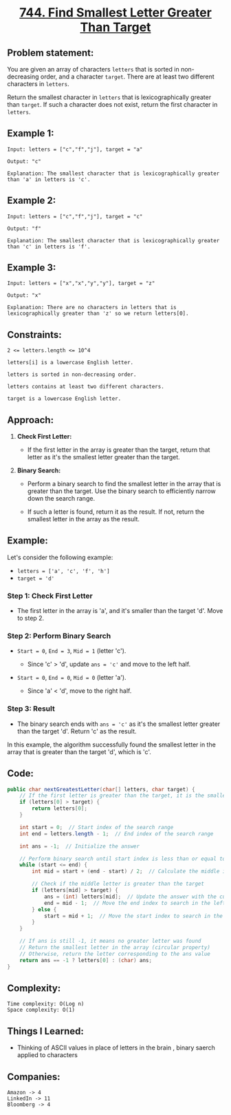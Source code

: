 <h1 align="center"><a href="https://leetcode.com/problems/find-smallest-letter-greater-than-target/" target="_blank">744. Find Smallest Letter Greater Than Target</a></h1>

## Problem statement:
You are given an array of characters `letters` that is sorted in non-decreasing order, and a character `target`. There are at least two different characters in `letters`.

Return the smallest character in `letters` that is lexicographically greater than `target`. If such a character does not exist, return the first character in `letters`.


## Example 1:

```
Input: letters = ["c","f","j"], target = "a"

Output: "c"

Explanation: The smallest character that is lexicographically greater than 'a' in letters is 'c'.
```

## Example 2:

```
Input: letters = ["c","f","j"], target = "c"

Output: "f"

Explanation: The smallest character that is lexicographically greater than 'c' in letters is 'f'.
```


## Example 3:

```
Input: letters = ["x","x","y","y"], target = "z"

Output: "x"

Explanation: There are no characters in letters that is lexicographically greater than 'z' so we return letters[0].
```


## Constraints:

```
2 <= letters.length <= 10^4

letters[i] is a lowercase English letter.

letters is sorted in non-decreasing order.

letters contains at least two different characters.

target is a lowercase English letter.
```


 

## Approach:


1. **Check First Letter:**

    - If the first letter in the array is greater than the target, return that letter as it's the smallest letter greater than the target.

2. **Binary Search:**

    - Perform a binary search to find the smallest letter in the array that is greater than the target. Use the binary search to efficiently narrow down the search range.

    - If such a letter is found, return it as the result. If not, return the smallest letter in the array as the result.

## Example:

Let's consider the following example:

- `letters = ['a', 'c', 'f', 'h']`
- `target = 'd'`

### Step 1: Check First Letter

- The first letter in the array is 'a', and it's smaller than the target 'd'. Move to step 2.

### Step 2: Perform Binary Search

- `Start = 0`, `End = 3`, `Mid = 1` (letter 'c').

    - Since 'c' > 'd', update `ans = 'c'` and move to the left half.

- `Start = 0`, `End = 0`, `Mid = 0` (letter 'a').

    - Since 'a' < 'd', move to the right half.

### Step 3: Result

- The binary search ends with `ans = 'c'` as it's the smallest letter greater than the target 'd'. Return 'c' as the result.

In this example, the algorithm successfully found the smallest letter in the array that is greater than the target 'd', which is 'c'.



## Code: 

```java
public char nextGreatestLetter(char[] letters, char target) {
    // If the first letter is greater than the target, it is the smallest letter
    if (letters[0] > target) {
        return letters[0];
    }

    int start = 0;  // Start index of the search range
    int end = letters.length - 1;  // End index of the search range

    int ans = -1;  // Initialize the answer

    // Perform binary search until start index is less than or equal to end index
    while (start <= end) {
        int mid = start + (end - start) / 2;  // Calculate the middle index

        // Check if the middle letter is greater than the target
        if (letters[mid] > target) {
            ans = (int) letters[mid];  // Update the answer with the current letter
            end = mid - 1;  // Move the end index to search in the left half
        } else {
            start = mid + 1;  // Move the start index to search in the right half
        }
    }

    // If ans is still -1, it means no greater letter was found
    // Return the smallest letter in the array (circular property)
    // Otherwise, return the letter corresponding to the ans value
    return ans == -1 ? letters[0] : (char) ans;
}
```







## Complexity:

```
Time complexity: O(Log n)
Space complexity: O(1) 
```

## Things I Learned:

- Thinking of ASCII values in place of letters in the brain , binary saerch applied to characters  
  


## Companies:

```
Amazon -> 4
LinkedIn -> 11
Bloomberg -> 4
```





